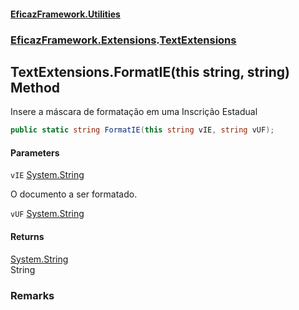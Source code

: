 #### [EficazFramework.Utilities](EficazFrameworkUtilities.md 'EficazFramework Utilities')
### [EficazFramework.Extensions](EficazFrameworkUtilities.md#EficazFramework.Extensions 'EficazFramework.Extensions').[TextExtensions](EficazFramework.Extensions/TextExtensions.md 'EficazFramework.Extensions.TextExtensions')

## TextExtensions.FormatIE(this string, string) Method

Insere a máscara de formatação em uma Inscrição Estadual

```csharp
public static string FormatIE(this string vIE, string vUF);
```
#### Parameters

<a name='EficazFramework.Extensions.TextExtensions.FormatIE(thisstring,string).vIE'></a>

`vIE` [System.String](https://docs.microsoft.com/en-us/dotnet/api/System.String 'System.String')

O documento a ser formatado.

<a name='EficazFramework.Extensions.TextExtensions.FormatIE(thisstring,string).vUF'></a>

`vUF` [System.String](https://docs.microsoft.com/en-us/dotnet/api/System.String 'System.String')

#### Returns
[System.String](https://docs.microsoft.com/en-us/dotnet/api/System.String 'System.String')  
String

### Remarks